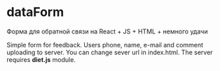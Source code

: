 # dataForm
Форма для обратной связи на React + JS + HTML + немного удачи

Simple form for feedback.
Users phone, name, e-mail and comment uploading to server.
You can change sever url in index.html.
The server requires **diet.js** module.
